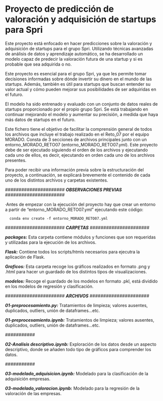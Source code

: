 # Proyecto de predicción de valoración y adquisición de startups para Spri
Este proyecto está enfocado en hacer predicciones sobre la valoración y adquisición de startups para el grupo Spri. Utilizando técnicas avanzadas de análisis de datos y aprendizaje automático, se ha desarrollado un modelo capaz de predecir la valoración futura de una startup y si es probable que sea adquirida o no.

Este proyecto es esencial para el grupo Spri, ya que les permite tomar decisiones informadas sobre dónde invertir su dinero en el mundo de las startups. Además, también es útil para startups que buscan entender su valor actual y cómo pueden mejorar sus posibilidades de ser adquiridas en el futuro.

El modelo ha sido entrenado y evaluado con un conjunto de datos reales de startups proporcionado por el propio grupo Spri. Se está trabajando en continuar mejorando el modelo y aumentar su precisión, a medida que haya más datos de startups en el futuro.

Este fichero tiene el objetivo de facilitar la comprensión general de todos los archivos que incluye el trabajo realizado en el Reto_07 por el equipo MORADO. Consta de 3 secciones de archivos principales junto con un entorno_MORADO_RETO07 (entorno_MORADO_RETO07.yml). Este proyecto debe de ser ejecutado siguiendo el orden de los archivos y ejecutando cada uno de ellos, es decir, ejecutando en orden cada uno de los archivos presentes.

Para poder recibir una información previa sobre la estructuración del proyecto, a continuación, se explicará brevemente el contenido de cada uno de los distintos archivos y carpetas existentes.


###################### ***OBSERVACIONES PREVIAS*** ######################

·Antes de empezar con la ejecución del proyecto hay que crear un entorno a partir de “entorno_MORADO_RETO07.yml” ejecutando este código:

      conda env create -f entorno_MORADO_RETO07.yml


###################### ***CARPETAS*** ######################

***packages:*** Esta carpeta contiene módulos y funciones que son requeridas y utilizadas para la ejecución de los archivos.

***Flask:*** Contiene todos los scripts/htmls necesarios para ejecutra la aplicación de Flask.

***Graficos:*** Esta carpeta recoge los gráficos realizados en formato .png y .html para hacer un guardado de los distintos tipos de visualizaciones.
 
***modelos:*** Recoge el guardado de los modelos en formato .pkl, está dividido en los modelos de regresión y clasificación.


###################### ***ARCHIVOS*** ######################

***01-preprocesamiento.py:*** Tratamientos de limpieza; valores ausentes, duplicados, outliers, unión de dataframes...etc.

***01-preprocesamiento.ipynb:*** Tratamientos de limpieza; valores ausentes, duplicados, outliers, unión de dataframes...etc.


###########

***02-Analisis descriptivo.ipynb:*** Exploración de los datos desde un aspecto descriptivo, donde se añaden todo tipo de gráficos para comprender los datos.

###########

***03-modelado_adquisicion.ipynb:*** Modelado para la clasificación de la adquisición empresas.

***03-modelado_valoracion.ipynb:*** Modelado para la regresión de la valoración de las empresas.



